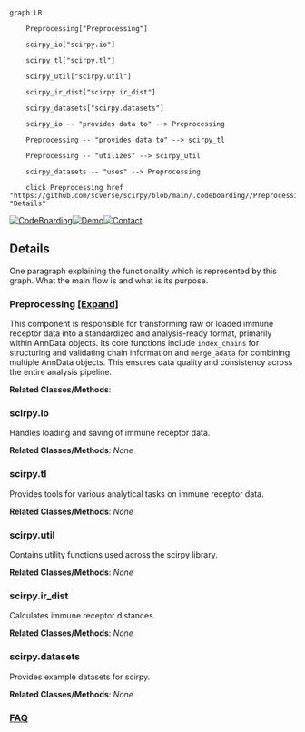 ```mermaid

graph LR

    Preprocessing["Preprocessing"]

    scirpy_io["scirpy.io"]

    scirpy_tl["scirpy.tl"]

    scirpy_util["scirpy.util"]

    scirpy_ir_dist["scirpy.ir_dist"]

    scirpy_datasets["scirpy.datasets"]

    scirpy_io -- "provides data to" --> Preprocessing

    Preprocessing -- "provides data to" --> scirpy_tl

    Preprocessing -- "utilizes" --> scirpy_util

    scirpy_datasets -- "uses" --> Preprocessing

    click Preprocessing href "https://github.com/scverse/scirpy/blob/main/.codeboarding//Preprocessing.md" "Details"

```



[![CodeBoarding](https://img.shields.io/badge/Generated%20by-CodeBoarding-9cf?style=flat-square)](https://github.com/CodeBoarding/GeneratedOnBoardings)[![Demo](https://img.shields.io/badge/Try%20our-Demo-blue?style=flat-square)](https://www.codeboarding.org/demo)[![Contact](https://img.shields.io/badge/Contact%20us%20-%20contact@codeboarding.org-lightgrey?style=flat-square)](mailto:contact@codeboarding.org)



## Details



One paragraph explaining the functionality which is represented by this graph. What the main flow is and what is its purpose.



### Preprocessing [[Expand]](./Preprocessing.md)

This component is responsible for transforming raw or loaded immune receptor data into a standardized and analysis-ready format, primarily within AnnData objects. Its core functions include `index_chains` for structuring and validating chain information and `merge_adata` for combining multiple AnnData objects. This ensures data quality and consistency across the entire analysis pipeline.





**Related Classes/Methods**:







### scirpy.io

Handles loading and saving of immune receptor data.





**Related Classes/Methods**: _None_



### scirpy.tl

Provides tools for various analytical tasks on immune receptor data.





**Related Classes/Methods**: _None_



### scirpy.util

Contains utility functions used across the scirpy library.





**Related Classes/Methods**: _None_



### scirpy.ir_dist

Calculates immune receptor distances.





**Related Classes/Methods**: _None_



### scirpy.datasets

Provides example datasets for scirpy.





**Related Classes/Methods**: _None_







### [FAQ](https://github.com/CodeBoarding/GeneratedOnBoardings/tree/main?tab=readme-ov-file#faq)